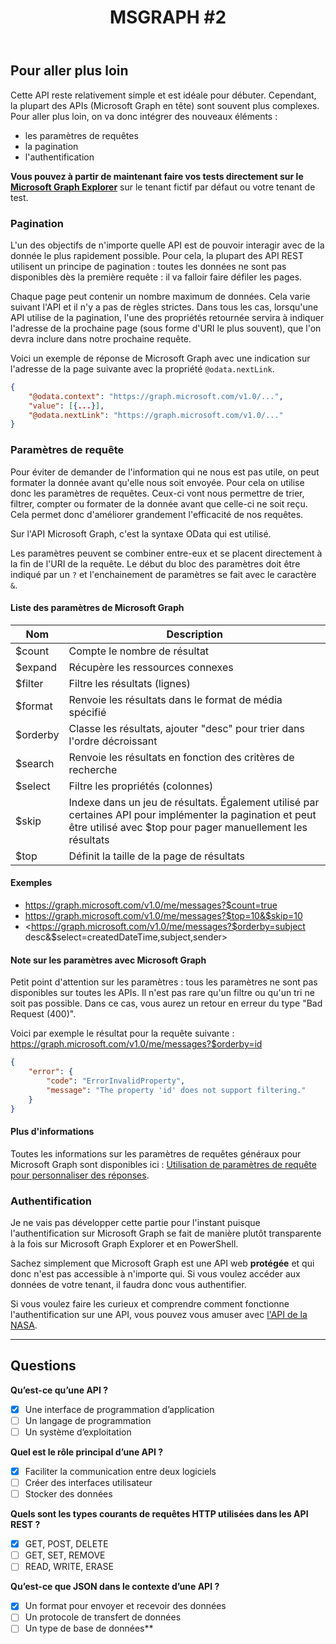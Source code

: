 ﻿---
layout: post
title: "MSGRAPH #2"
description: "???"
tableOfContent: "/2023/09/17/cours-msgraph-sommaire"
nextLink:
  name: "Partie 3"
  id: "/2023/09/17/cours-msgraph-003"
prevLink:
  name: "Partie 1"
  id: "/2023/09/17/cours-msgraph-001"
---

## Pour aller plus loin

Cette API reste relativement simple et est idéale pour débuter. Cependant, la plupart des APIs (Microsoft Graph en tête) sont souvent plus complexes. Pour aller plus loin, on va donc intégrer des nouveaux éléments :

- les paramètres de requêtes
- la pagination
- l'authentification

**Vous pouvez à partir de maintenant faire vos tests directement sur le [Microsoft Graph Explorer](https://developer.microsoft.com/en-us/graph/graph-explorer)** sur le tenant fictif par défaut ou votre tenant de test.

### Pagination

L'un des objectifs de n'importe quelle API est de pouvoir interagir avec de la donnée le plus rapidement possible. Pour cela, la plupart des API REST utilisent un principe de pagination : toutes les données ne sont pas disponibles dès la première requête : il va falloir faire défiler les pages.

Chaque page peut contenir un nombre maximum de données. Cela varie suivant l'API et il n'y a pas de règles strictes. Dans tous les cas, lorsqu'une API utilise de la pagination, l'une des propriétés retournée servira à indiquer l'adresse de la prochaine page (sous forme d'URI le plus souvent), que l'on devra inclure dans notre prochaine requête.

Voici un exemple de réponse de Microsoft Graph avec une indication sur l'adresse de la page suivante avec la propriété `@odata.nextLink`.

```json
{
    "@odata.context": "https://graph.microsoft.com/v1.0/...",
    "value": [{...}],
    "@odata.nextLink": "https://graph.microsoft.com/v1.0/..."
}
```

### Paramètres de requête

Pour éviter de demander de l'information qui ne nous est pas utile, on peut formater la donnée avant qu'elle nous soit envoyée. Pour cela on utilise donc les paramètres de requêtes. Ceux-ci vont nous permettre de trier, filtrer, compter ou formater de la donnée avant que celle-ci ne soit reçu. Cela permet donc d'améliorer grandement l'efficacité de nos requêtes.

Sur l'API Microsoft Graph, c'est la syntaxe OData qui est utilisé.

Les paramètres peuvent se combiner entre-eux et se placent directement à la fin de l'URI de la requête. Le début du bloc des paramètres doit être indiqué par un `?` et l'enchainement de paramètres se fait avec le caractère `&`.

#### Liste des paramètres de Microsoft Graph

Nom |	Description
--- | -----------
$count | Compte le nombre de résultat
$expand	| Récupère les ressources connexes
$filter	| Filtre les résultats (lignes)
$format	| Renvoie les résultats dans le format de média spécifié
$orderby | Classe les résultats, ajouter "desc" pour trier dans l'ordre décroissant
$search | Renvoie les résultats en fonction des critères de recherche
$select | Filtre les propriétés (colonnes)
$skip | Indexe dans un jeu de résultats. Également utilisé par certaines API pour implémenter la pagination et peut être utilisé avec $top pour pager manuellement les résultats
$top | Définit la taille de la page de résultats

#### Exemples

- <https://graph.microsoft.com/v1.0/me/messages?$count=true>
- <https://graph.microsoft.com/v1.0/me/messages?$top=10&$skip=10>
- <https://graph.microsoft.com/v1.0/me/messages?$orderby=subject desc&$select=createdDateTime,subject,sender>

#### Note sur les paramètres avec Microsoft Graph

Petit point d'attention sur les paramètres : tous les paramètres ne sont pas disponibles sur toutes les APIs. Il n'est pas rare qu'un filtre ou qu'un tri ne soit pas possible. Dans ce cas, vous aurez un retour en erreur du type "Bad Request (400)".

Voici par exemple le résultat pour la requête suivante : <https://graph.microsoft.com/v1.0/me/messages?$orderby=id>

```json
{
    "error": {
        "code": "ErrorInvalidProperty",
        "message": "The property 'id' does not support filtering."
    }
}
```

#### Plus d'informations

Toutes les informations sur les paramètres de requêtes généraux pour Microsoft Graph sont disponibles ici : [Utilisation de paramètres de requête pour personnaliser des réponses](https://learn.microsoft.com/graph/query-parameters).

### Authentification

Je ne vais pas développer cette partie pour l'instant puisque l'authentification sur Microsoft Graph se fait de manière plutôt transparente à la fois sur Microsoft Graph Explorer et en PowerShell.

Sachez simplement que Microsoft Graph est une API web **protégée** et qui donc n'est pas accessible à n'importe qui. Si vous voulez accéder aux données de votre tenant, il faudra donc vous authentifier.

Si vous voulez faire les curieux et comprendre comment fonctionne l'authentification sur une API, vous pouvez vous amuser avec [l'API de la NASA](https://api.nasa.gov/).

---

## Questions

**Qu’est-ce qu’une API ?**

- [x] Une interface de programmation d’application
- [ ] Un langage de programmation
- [ ] Un système d’exploitation

**Quel est le rôle principal d’une API ?**

- [x] Faciliter la communication entre deux logiciels
- [ ] Créer des interfaces utilisateur
- [ ] Stocker des données

**Quels sont les types courants de requêtes HTTP utilisées dans les API REST ?**

- [x] GET, POST, DELETE
- [ ] GET, SET, REMOVE
- [ ] READ, WRITE, ERASE

**Qu’est-ce que JSON dans le contexte d’une API ?**

- [x] Un format pour envoyer et recevoir des données
- [ ] Un protocole de transfert de données
- [ ] Un type de base de données**